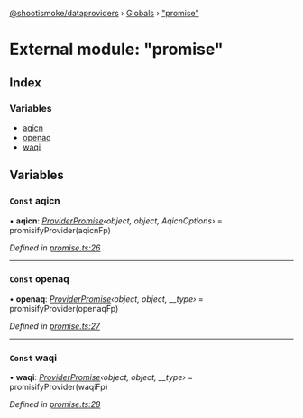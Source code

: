 [@shootismoke/dataproviders](../README.md) › [Globals](../globals.md) › ["promise"](_promise_.md)

# External module: "promise"

## Index

### Variables

* [aqicn](_promise_.md#const-aqicn)
* [openaq](_promise_.md#const-openaq)
* [waqi](_promise_.md#const-waqi)

## Variables

### `Const` aqicn

• **aqicn**: *[ProviderPromise](../interfaces/_types_.providerpromise.md)‹object, object, AqicnOptions›* =  promisifyProvider(aqicnFp)

*Defined in [promise.ts:26](https://github.com/shootismoke/common/blob/092361a/packages/dataproviders/src/promise.ts#L26)*

___

### `Const` openaq

• **openaq**: *[ProviderPromise](../interfaces/_types_.providerpromise.md)‹object, object, __type›* =  promisifyProvider(openaqFp)

*Defined in [promise.ts:27](https://github.com/shootismoke/common/blob/092361a/packages/dataproviders/src/promise.ts#L27)*

___

### `Const` waqi

• **waqi**: *[ProviderPromise](../interfaces/_types_.providerpromise.md)‹object, object, __type›* =  promisifyProvider(waqiFp)

*Defined in [promise.ts:28](https://github.com/shootismoke/common/blob/092361a/packages/dataproviders/src/promise.ts#L28)*
